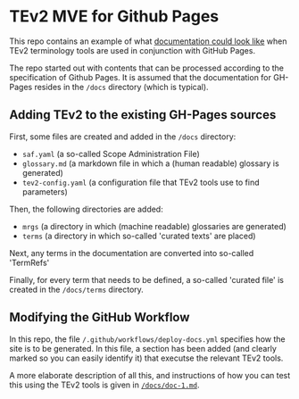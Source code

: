 # TEv2 MVE for Github Pages

This repo contains an example of what 
[documentation could look like](https://tno-terminology-design.github.io/tev2-mve)
when TEv2 terminology tools are used in conjunction with GitHub Pages.

The repo started out with contents that can be processed according
to the specification of Github Pages. It is assumed that the documentation
for GH-Pages resides in the `/docs` directory (which is typical).

## Adding TEv2 to the existing GH-Pages sources 

First, some files are created and added in the `/docs` directory:

- `saf.yaml` (a so-called Scope Administration File)
- `glossary.md` (a markdown file in which a (human readable) glossary is generated)
- `tev2-config.yaml` (a configuration file that TEv2 tools use to find parameters)

Then, the following directories are added:

- `mrgs` (a directory in which (machine readable) glossaries are generated)
- `terms` (a directory in which so-called 'curated texts' are placed)

Next, any terms in the documentation are converted into so-called 'TermRefs'

Finally, for every term that needs to be defined, a so-called 'curated file'
is created in the `/docs/terms` directory.

## Modifying the GitHub Workflow

In this repo, the file `/.github/workflows/deploy-docs.yml` specifies how
the site is to be generated. In this file, a section has been added 
(and clearly marked so you can easily identify it)
that executse the relevant TEv2 tools.

A more elaborate description of all this, and instructions of how you can test this
using the TEv2 tools is given in [`/docs/doc-1.md`](/docs/doc-1.md).
